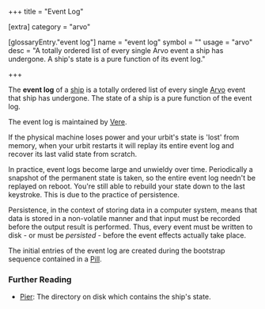 +++
title = "Event Log"

[extra]
category = "arvo"

[glossaryEntry."event log"]
name = "event log"
symbol = ""
usage = "arvo"
desc = "A totally ordered list of every single Arvo event a ship has undergone. A ship's state is a pure function of its event log."

+++

The **event log** of a [ship](/glossary/ship) is a totally ordered list of every single [Arvo](/glossary/arvo) event that ship has undergone. The state of a ship is a pure function of the event log.

The event log is maintained by [Vere](/glossary/vere).

If the physical machine loses power and your urbit's state is 'lost' from memory, when your urbit restarts it will replay its entire event log and recover its last valid state from scratch.

In practice, event logs become large and unwieldy over time. Periodically a
snapshot of the permanent state is taken, so the entire event log needn't be
replayed on reboot. You're still able to rebuild your state down to the last
keystroke. This is due to the practice of persistence.

Persistence, in the context of storing data in a computer system, means that data is stored in a non-volatile manner and that input must be recorded before the output result is performed. Thus, every event must be written to disk - or must be _persisted_ - before the event effects actually take place.

The initial entries of the event log are created during the bootstrap sequence contained in a [Pill](/glossary/pill).

### Further Reading

- [Pier](/glossary/pier): The directory on disk which contains the ship's state.
